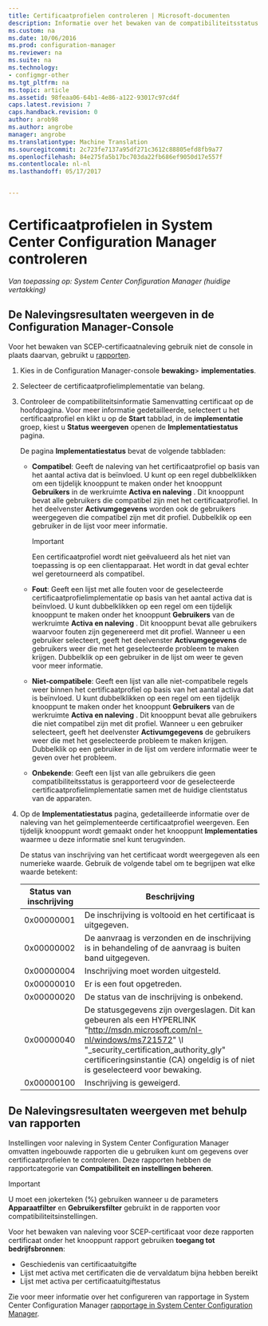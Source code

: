 ```yaml
---
title: Certificaatprofielen controleren | Microsoft-documenten
description: Informatie over het bewaken van de compatibiliteitsstatus van System Center Configuration Manager-certificaatprofielen.
ms.custom: na
ms.date: 10/06/2016
ms.prod: configuration-manager
ms.reviewer: na
ms.suite: na
ms.technology:
- configmgr-other
ms.tgt_pltfrm: na
ms.topic: article
ms.assetid: 98feaa06-64b1-4e86-a122-93017c97cd4f
caps.latest.revision: 7
caps.handback.revision: 0
author: arob98
ms.author: angrobe
manager: angrobe
ms.translationtype: Machine Translation
ms.sourcegitcommit: 2c723fe7137a95df271c3612c88805efd8fb9a77
ms.openlocfilehash: 84e275fa5b17bc703da22fb686ef9050d17e557f
ms.contentlocale: nl-nl
ms.lasthandoff: 05/17/2017


---
```

# <a name="how-to-monitor-certificate-profiles-in-system-center-configuration-manager"></a>Certificaatprofielen in System Center Configuration Manager controleren

*Van toepassing op: System Center Configuration Manager (huidige vertakking)*


##  <a name="view-compliance-results-in-the-configuration-manager-console"></a>De Nalevingsresultaten weergeven in de Configuration Manager-Console  

Voor het bewaken van SCEP-certificaatnaleving gebruik niet de console in plaats daarvan, gebruikt u [rapporten](#view-compliance-results-by-using-reports). 

1.  Kies in de Configuration Manager-console **bewaking**>  **implementaties**.  

3.  Selecteer de certificaatprofielimplementatie van belang.  

4.  Controleer de compatibiliteitsinformatie Samenvatting certificaat op de hoofdpagina. Voor meer informatie gedetailleerde, selecteert u het certificaatprofiel en klikt u op de **Start** tabblad, in de **implementatie** groep, kiest u **Status weergeven** openen de **Implementatiestatus** pagina.  

     De pagina **Implementatiestatus** bevat de volgende tabbladen:  

    -   **Compatibel**: Geeft de naleving van het certificaatprofiel op basis van het aantal activa dat is beïnvloed. U kunt op een regel dubbelklikken om een tijdelijk knooppunt te maken onder het knooppunt **Gebruikers** in de werkruimte **Activa en naleving** . Dit knooppunt bevat alle gebruikers die compatibel zijn met het certificaatprofiel. In het deelvenster **Activumgegevens** worden ook de gebruikers weergegeven die compatibel zijn met dit profiel. Dubbelklik op een gebruiker in de lijst voor meer informatie.  

        > [!IMPORTANT]  
        >  Een certificaatprofiel wordt niet geëvalueerd als het niet van toepassing is op een clientapparaat. Het wordt in dat geval echter wel geretourneerd als compatibel.  

    -   **Fout**: Geeft een lijst met alle fouten voor de geselecteerde certificaatprofielimplementatie op basis van het aantal activa dat is beïnvloed. U kunt dubbelklikken op een regel om een tijdelijk knooppunt te maken onder het knooppunt **Gebruikers** van de werkruimte **Activa en naleving** . Dit knooppunt bevat alle gebruikers waarvoor fouten zijn gegenereerd met dit profiel. Wanneer u een gebruiker selecteert, geeft het deelvenster **Activumgegevens** de gebruikers weer die met het geselecteerde probleem te maken krijgen. Dubbelklik op een gebruiker in de lijst om weer te geven voor meer informatie.  

    -   **Niet-compatibele**: Geeft een lijst van alle niet-compatibele regels weer binnen het certificaatprofiel op basis van het aantal activa dat is beïnvloed. U kunt dubbelklikken op een regel om een tijdelijk knooppunt te maken onder het knooppunt **Gebruikers** van de werkruimte **Activa en naleving** . Dit knooppunt bevat alle gebruikers die niet compatibel zijn met dit profiel. Wanneer u een gebruiker selecteert, geeft het deelvenster **Activumgegevens** de gebruikers weer die met het geselecteerde probleem te maken krijgen. Dubbelklik op een gebruiker in de lijst om verdere informatie weer te geven over het probleem.  

    -   **Onbekende**: Geeft een lijst van alle gebruikers die geen compatibiliteitsstatus is gerapporteerd voor de geselecteerde certificaatprofielimplementatie samen met de huidige clientstatus van de apparaten.  

5.  Op de **Implementatiestatus** pagina, gedetailleerde informatie over de naleving van het geïmplementeerde certificaatprofiel weergeven. Een tijdelijk knooppunt wordt gemaakt onder het knooppunt **Implementaties** waarmee u deze informatie snel kunt terugvinden.  

     De status van inschrijving van het certificaat wordt weergegeven als een numerieke waarde. Gebruik de volgende tabel om te begrijpen wat elke waarde betekent:  

    |Status van inschrijving|Beschrijving|  
    |-----------------------|-----------------|  
    |0x00000001|De inschrijving is voltooid en het certificaat is uitgegeven.|  
    |0x00000002|De aanvraag is verzonden en de inschrijving is in behandeling of de aanvraag is buiten band uitgegeven.|  
    |0x00000004|Inschrijving moet worden uitgesteld.|  
    |0x00000010|Er is een fout opgetreden.|  
    |0x00000020|De status van de inschrijving is onbekend.|  
    |0x00000040|De statusgegevens zijn overgeslagen. Dit kan gebeuren als een HYPERLINK "http://msdn.microsoft.com/nl-nl/windows/ms721572" \l "_security_certification_authority_gly" certificeringsinstantie (CA) ongeldig is of niet is geselecteerd voor bewaking.|  
    |0x00000100|Inschrijving is geweigerd.|  

##  <a name="view-compliance-results-by-using-reports"></a>De Nalevingsresultaten weergeven met behulp van rapporten

 Instellingen voor naleving in System Center Configuration Manager omvatten ingebouwde rapporten die u gebruiken kunt om gegevens over certificaatprofielen te controleren. Deze rapporten hebben de rapportcategorie van **Compatibiliteit en instellingen beheren**.  

> [!IMPORTANT]  
>  U moet een jokerteken (%) gebruiken wanneer u de parameters **Apparaatfilter** en **Gebruikersfilter** gebruikt in de rapporten voor compatibiliteitsinstellingen.  

Voor het bewaken van naleving voor SCEP-certificaat voor deze rapporten certificaat onder het knooppunt rapport gebruiken **toegang tot bedrijfsbronnen**:  

 -   Geschiedenis van certificaatuitgifte  
 -   Lijst met activa met certificaten die de vervaldatum bijna hebben bereikt  
 -   Lijst met activa per certificaatuitgiftestatus  



 Zie voor meer informatie over het configureren van rapportage in System Center Configuration Manager [rapportage in System Center Configuration Manager](../../core/servers/manage/reporting.md).  

